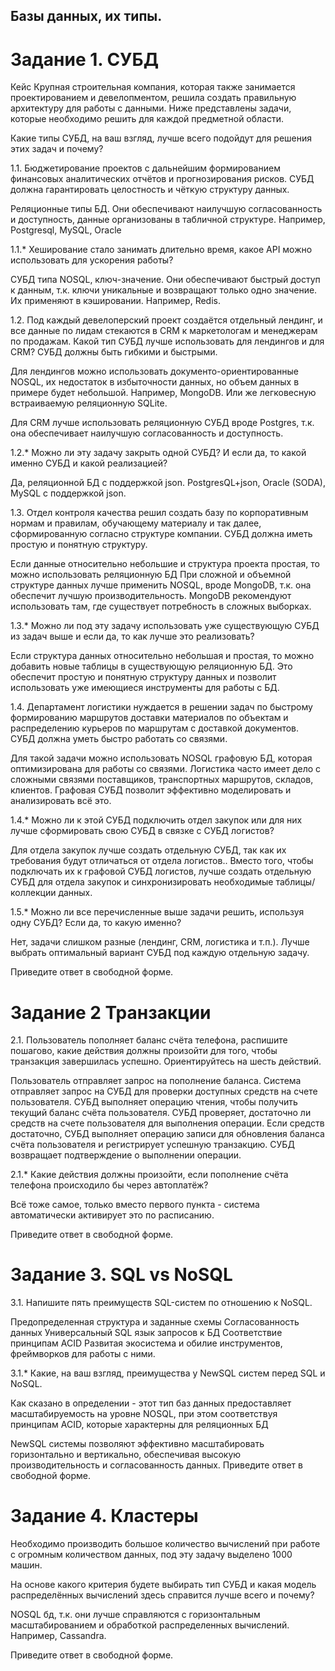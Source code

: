 ## Базы данных, их типы.

# Задание 1. СУБД
Кейс
Крупная строительная компания, которая также занимается проектированием и девелопментом, решила создать правильную архитектуру для работы с данными. Ниже представлены задачи, которые необходимо решить для каждой предметной области.

Какие типы СУБД, на ваш взгляд, лучше всего подойдут для решения этих задач и почему?

1.1. Бюджетирование проектов с дальнейшим формированием финансовых аналитических отчётов и прогнозирования рисков. СУБД должна гарантировать целостность и чёткую структуру данных.

Реляционные типы БД. Они обеспечивают наилучшую согласованность и доступность, данные организованы в табличной структуре. Например, Postgresql, MySQL, Oracle

1.1.* Хеширование стало занимать длительно время, какое API можно использовать для ускорения работы?

СУБД типа NOSQL, ключ-значение. Они обеспечивают быстрый доступ к данным, т.к. ключи уникальные и возвращают только одно значение. Их применяют в кэшировании. Например, Redis.

1.2. Под каждый девелоперский проект создаётся отдельный лендинг, и все данные по лидам стекаются в CRM к маркетологам и менеджерам по продажам. Какой тип СУБД лучше использовать для лендингов и для CRM? СУБД должны быть гибкими и быстрыми.

Для лендингов можно использовать документо-ориентированные NOSQL, их недостаток в избыточности данных, но объем данных в примере будет небольшой. Например, MongoDB. Или же легковесную встраиваемую реляционную SQLite.

Для CRM лучше использовать реляционную СУБД вроде Postgres, т.к. она обеспечивает наилучшую согласованность и доступность.

1.2.* Можно ли эту задачу закрыть одной СУБД? И если да, то какой именно СУБД и какой реализацией?

Да, реляционной БД с поддержкой json. PostgresQL+json, Oracle (SODA), MySQL с поддержкой json.

1.3. Отдел контроля качества решил создать базу по корпоративным нормам и правилам, обучающему материалу и так далее, сформированную согласно структуре компании. СУБД должна иметь простую и понятную структуру.

Если данные относительно небольшие и структура проекта простая, то можно использовать реляционную БД При сложной и объемной структуре данных лучше применить NOSQL, вроде MongoDB, т.к. она обеспечит лучшую производительность. MongoDB рекомендуют использовать там, где существует потребность в сложных выборках.

1.3.* Можно ли под эту задачу использовать уже существующую СУБД из задач выше и если да, то как лучше это реализовать?

Если структура данных относительно небольшая и простая, то можно добавить новые таблицы в существующую реляционную БД. Это обеспечит простую и понятную структуру данных и позволит использовать уже имеющиеся инструменты для работы с БД.

1.4. Департамент логистики нуждается в решении задач по быстрому формированию маршрутов доставки материалов по объектам и распределению курьеров по маршрутам с доставкой документов. СУБД должна уметь быстро работать со связями.

Для такой задачи можно использовать NOSQL графовую БД, которая оптимизирована для работы со связями. Логистика часто имеет дело с сложными связями поставщиков, транспортных маршрутов, складов, клиентов. Графовая СУБД позволит эффективно моделировать и анализировать всё это.

1.4.* Можно ли к этой СУБД подключить отдел закупок или для них лучше сформировать свою СУБД в связке с СУБД логистов?

Для отдела закупок лучше создать отдельную СУБД, так как их требования будут отличаться от отдела логистов.. Вместо того, чтобы подключать их к графовой СУБД логистов, лучше создать отдельную СУБД для отдела закупок и синхронизировать необходимые таблицы/коллекции данных.

1.5.* Можно ли все перечисленные выше задачи решить, используя одну СУБД? Если да, то какую именно?

Нет, задачи слишком разные (лендинг, CRM, логистика и т.п.). Лучше выбрать оптимальный вариант СУБД под каждую отдельную задачу.

Приведите ответ в свободной форме.

# Задание 2 Транзакции

2.1. Пользователь пополняет баланс счёта телефона, распишите пошагово, какие действия должны произойти для того, чтобы транзакция завершилась успешно. Ориентируйтесь на шесть действий.

Пользователь отправляет запрос на пополнение баланса.
Система отправляет запрос на СУБД для проверки доступных средств на счете пользователя.
СУБД выполняет операцию чтения, чтобы получить текущий баланс счёта пользователя.
СУБД проверяет, достаточно ли средств на счете пользователя для выполнения операции.
Если средств достаточно, СУБД выполняет операцию записи для обновления баланса счёта пользователя и регистрирует успешную транзакцию.
СУБД возвращает подтверждение о выполнении операции.

2.1.* Какие действия должны произойти, если пополнение счёта телефона происходило бы через автоплатёж?

Всё тоже самое, только вместо первого пункта - система автоматически активирует это по расписанию.

Приведите ответ в свободной форме.

# Задание 3. SQL vs NoSQL

3.1. Напишите пять преимуществ SQL-систем по отношению к NoSQL.

Предопределенная структура и заданные схемы
Согласованность данных
Универсальный SQL язык запросов к БД
Соответствие принципам ACID
Развитая экосистема и обилие инструментов, фреймворков для работы с ними.

3.1.* Какие, на ваш взгляд, преимущества у NewSQL систем перед SQL и NoSQL.

Как сказано в определении - этот тип баз данных предоставляет масштабируемость на уровне NOSQL, при этом соответствуя принципам ACID, которые характерны для реляционных БД

NewSQL системы позволяют эффективно масштабировать горизонтально и вертикально, обеспечивая высокую производительность и согласованность данных. Приведите ответ в свободной форме.

# Задание 4. Кластеры

Необходимо производить большое количество вычислений при работе с огромным количеством данных, под эту задачу выделено 1000 машин.

На основе какого критерия будете выбирать тип СУБД и какая модель распределённых вычислений здесь справится лучше всего и почему?

NOSQL бд, т.к. они лучше справляются с горизонтальным масштабированием и обработкой распределенных вычислений. Например, Cassandra.

Приведите ответ в свободной форме.
